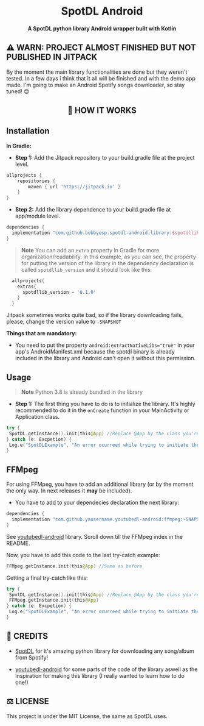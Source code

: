 <div align="center">
<h1>SpotDL Android</h1>
</div>
<div align="center">
<h4>A SpotDL python library Android wrapper built with Kotlin</h4>
</div>


## ⚠️ WARN: PROJECT ALMOST FINISHED BUT NOT PUBLISHED IN JITPACK
By the moment the main library functionalities are done but they weren't tested. In a few days i think that it all will be finished and with the demo app made.
I'm going to make an Android Spotify songs downloader, so stay tuned! 😊

<div align="center"> 
<h2>🔨 HOW IT WORKS</h2>
</div>

## Installation

**In Gradle:**
- **Step 1:** Add the Jitpack repository to your build.gradle file at the project level.
```gradle
allprojects {
    repositories {
        maven { url 'https://jitpack.io' }
    }
}
```

- **Step 2:** Add the library dependence to your build.gradle file at app/module level.
```gradle
dependencies {
  implementation "com.github.bobbyesp.spotdl-android:library:$spotdllib_version"
}
```
>**Note**
You can add an `extra` property in Gradle for more organization/readability. In this example, as you can see, the property for putting the version of the library in the dependency declaration is called `spotdllib_version` and it should look like this:
```gradle
  allprojects{
    extras{
      spotdllib_version = '0.1.0'
    }
  }
```
Jitpack sometimes works quite bad, so if the library downloading fails, please, change the version value to `-SNAPSHOT`

**Things that are mandatory:**

- You need to put the property `android:extractNativeLibs="true"` in your app's AndroidManifest.xml because the spotdl binary is already included in the library and Android can't open it without this permission.

## Usage

>**Note**
Python 3.8 is already bundled in the library

 - **Step 1:**
 The first thing you have to do is to initialize the library. It's highly recommended to do it in the `onCreate` function in your MainActivity or Application class.
 
 ```kotlin
 try {
  SpotDL.getInstance().init(this@App) //Replace @App by the class you're using to initiate the lib.
 } catch (e: Excpetion) {
  Log.e("SpotDLExample", "An error ocurreed while trying to initiate the library: $e")
 }
 ```
 
 
## FFMpeg

For using FFMpeg, you have to add an additional library (or by the moment the only way. In next releases it **may** be included).

- You have to add to your dependecies declaration the next library:
```gradle
dependencies {
  implementation "com.github.yausername.youtubedl-android:ffmpeg:-SNAPSHOT"
}
```

See [youtubedl-android](https://github.com/yausername/youtubedl-android) library. Scroll down till the FFMpeg index in the README.

Now, you have to add this code to the last try-catch example:
```kotlin
FFMpeg.getInstance.init(this@App) //Same as before
```

Getting a final try-catch like this:
 ```kotlin
 try {
  SpotDL.getInstance().init(this@App) //Replace @App by the class you're using to initiate the lib.
  FFMpeg.getInstance.init(this@App)
 } catch (e: Excpetion) {
  Log.e("SpotDLExample", "An error ocurreed while trying to initiate the library: $e")
 }
 ```

## 👷 CREDITS
- [SpotDL](https://github.com/spotDL) for it's amazing python library for downloading any song/album from Spotify!

- [youtubedl-android](https://github.com/yausername/youtubedl-android) for some parts of the code of the library aswell as the inspiration for making this library (I really wanted to learn how to do one!)

## ⚖️ LICENSE
This project is under the MIT License, the same as SpotDL uses.
